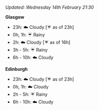 *Updated: Wednesday 14th February 21:30*

**Glasgow**

* 23h: :cloud: Cloudy [:umbrella: as of 23h]
* 0h, 1h: :umbrella: Rainy
* 2h: :cloud: Cloudy [:umbrella: as of 16h]
* 3h - 5h: :umbrella: Rainy
* 6h - 10h: :cloud: Cloudy

**Edinburgh**

* 23h: :cloud: Cloudy [:umbrella: as of 23h]
* 0h, 1h: :cloud: Cloudy
* 2h - 5h: :umbrella: Rainy
* 6h - 10h: :cloud: Cloudy
